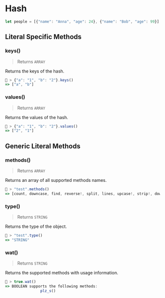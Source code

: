 # Hash




```js
let people = [{"name": "Anna", "age": 24}, {"name": "Bob", "age": 99}];
```

## Literal Specific Methods

### keys()
> Returns `ARRAY`

Returns the keys of the hash.


```js
🚀 > {"a": "1", "b": "2"}.keys()
=> ["a", "b"]
```


### values()
> Returns `ARRAY`

Returns the values of the hash.


```js
🚀 > {"a": "1", "b": "2"}.values()
=> ["2", "1"]
```



## Generic Literal Methods

### methods()
> Returns `ARRAY`

Returns an array of all supported methods names.

```js
🚀 > "test".methods()
=> [count, downcase, find, reverse!, split, lines, upcase!, strip!, downcase!, size, plz_i, replace, reverse, strip, upcase]
```

### type()
> Returns `STRING`

Returns the type of the object.

```js
🚀 > "test".type()
=> "STRING"
```

### wat()
> Returns `STRING`

Returns the supported methods with usage information.

```js
🚀 > true.wat()
=> BOOLEAN supports the following methods:
				plz_s()
```
